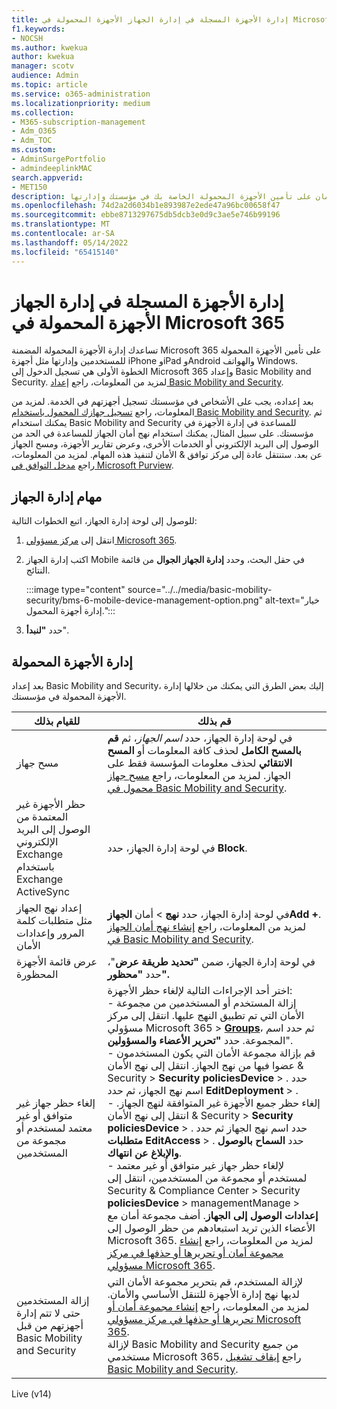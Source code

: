 ```yaml
---
title: إدارة الأجهزة المسجلة في إدارة الجهاز الأجهزة المحمولة في Microsoft 365
f1.keywords:
- NOCSH
ms.author: kwekua
author: kwekua
manager: scotv
audience: Admin
ms.topic: article
ms.service: o365-administration
ms.localizationpriority: medium
ms.collection:
- M365-subscription-management
- Adm_O365
- Adm_TOC
ms.custom:
- AdminSurgePortfolio
- admindeeplinkMAC
search.appverid:
- MET150
description: يمكن أن يساعدك التنقل الأساسي والأمان على تأمين الأجهزة المحمولة الخاصة بك في مؤسستك وإدارتها.
ms.openlocfilehash: 74d2a2d6034b1e893987e2ede47a96bc00658f47
ms.sourcegitcommit: ebbe8713297675db5dcb3e0d9c3ae5e746b99196
ms.translationtype: MT
ms.contentlocale: ar-SA
ms.lasthandoff: 05/14/2022
ms.locfileid: "65415140"
---
```

# <a name="manage-devices-enrolled-in-mobile-device-management-in-microsoft-365"></a>إدارة الأجهزة المسجلة في إدارة الجهاز الأجهزة المحمولة في Microsoft 365

تساعدك إدارة الأجهزة المحمولة المضمنة Microsoft 365 على تأمين الأجهزة المحمولة للمستخدمين وإدارتها مثل أجهزة iPhone وiPad وAndroid والهواتف Windows. الخطوة الأولى هي تسجيل الدخول إلى Microsoft 365 وإعداد Basic Mobility and Security. لمزيد من المعلومات، راجع [إعداد Basic Mobility and Security](set-up.md).

بعد إعداده، يجب على الأشخاص في مؤسستك تسجيل أجهزتهم في الخدمة. لمزيد من المعلومات، راجع [تسجيل جهازك المحمول باستخدام Basic Mobility and Security](enroll-your-mobile-device.md). ثم يمكنك استخدام Basic Mobility and Security للمساعدة في إدارة الأجهزة في مؤسستك. على سبيل المثال، يمكنك استخدام نهج أمان الجهاز للمساعدة في الحد من الوصول إلى البريد الإلكتروني أو الخدمات الأخرى، وعرض تقارير الأجهزة، ومسح الجهاز عن بعد. ستنتقل عادة إلى مركز توافق & الأمان لتنفيذ هذه المهام. لمزيد من المعلومات، راجع [مدخل التوافق في Microsoft Purview](../../compliance/microsoft-365-compliance-center.md).

## <a name="device-management-tasks"></a>مهام إدارة الجهاز

للوصول إلى لوحة إدارة الجهاز، اتبع الخطوات التالية:

1. انتقل إلى [مركز مسؤولي Microsoft 365](../../admin/admin-overview/admin-center-overview.md).

2. اكتب إدارة الجهاز Mobile في حقل البحث، وحدد **إدارة الجهاز الجوال** من قائمة النتائج.

    :::image type="content" source="../../media/basic-mobility-security/bms-6-mobile-device-management-option.png" alt-text="خيار إدارة أجهزة المحمول.":::

3. حدد **"لنبدأ**".

## <a name="manage-mobile-devices"></a>إدارة الأجهزة المحمولة

بعد إعداد Basic Mobility and Security، إليك بعض الطرق التي يمكنك من خلالها إدارة الأجهزة المحمولة في مؤسستك.

|للقيام بذلك|قم بذلك|
|---|---|
|مسح جهاز|في لوحة إدارة الجهاز، حدد *اسم الجهاز*، ثم **قم بالمسح الكامل** لحذف كافة المعلومات أو **المسح الانتقائي** لحذف معلومات المؤسسة فقط على الجهاز. لمزيد من المعلومات، راجع [مسح جهاز محمول في Basic Mobility and Security](wipe-mobile-device.md).|
|حظر الأجهزة غير المعتمدة من الوصول إلى البريد الإلكتروني Exchange باستخدام Exchange ActiveSync|في لوحة إدارة الجهاز، حدد **Block**.|
|إعداد نهج الجهاز مثل متطلبات كلمة المرور وإعدادات الأمان|في لوحة إدارة الجهاز، حدد **نهج** >  أمان **الجهازAdd +**. لمزيد من المعلومات، راجع [إنشاء نهج أمان الجهاز في Basic Mobility and Security](create-device-security-policies.md).|
|عرض قائمة الأجهزة المحظورة|في لوحة إدارة الجهاز، ضمن **"تحديد طريقة عرض**"، حدد **"محظور".**|
|إلغاء حظر جهاز غير متوافق أو غير معتمد لمستخدم أو مجموعة من المستخدمين|اختر أحد الإجراءات التالية لإلغاء حظر الأجهزة:<br/>- إزالة المستخدم أو المستخدمين من مجموعة الأمان التي تم تطبيق النهج عليها. انتقل إلى مركز مسؤولي Microsoft 365 > <a href="https://go.microsoft.com/fwlink/p/?linkid=2052855" target="_blank">**Groups**</a>، ثم حدد اسم المجموعة. حدد **"تحرير الأعضاء والمسؤولين**".<br/>- قم بإزالة مجموعة الأمان التي يكون المستخدمون عضوا فيها من نهج الجهاز. انتقل إلى نهج الأمان & Security > **Security** **policiesDevice** > . حدد اسم نهج الجهاز، ثم حدد **EditDeployment** > .<br/>- إلغاء حظر جميع الأجهزة غير المتوافقة لنهج الجهاز. انتقل إلى نهج الأمان & Security > **Security** **policiesDevice** > . حدد اسم نهج الجهاز ثم حدد **متطلبات EditAccess** > . حدد **السماح بالوصول والإبلاغ عن انتهاك**.<br/>- لإلغاء حظر جهاز غير متوافق أو غير معتمد لمستخدم أو مجموعة من المستخدمين، انتقل إلى Security & Compliance Center > Security **policiesDevice** >  managementManage  > **إعدادات الوصول إلى الجهاز**. أضف مجموعة أمان مع الأعضاء الذين تريد استبعادهم من حظر الوصول إلى Microsoft 365. لمزيد من المعلومات، راجع [إنشاء مجموعة أمان أو تحريرها أو حذفها في مركز مسؤولي Microsoft 365](../../admin/email/create-edit-or-delete-a-security-group.md).|
|إزالة المستخدمين حتى لا تتم إدارة أجهزتهم من قبل Basic Mobility and Security|لإزالة المستخدم، قم بتحرير مجموعة الأمان التي لديها نهج إدارة الأجهزة للتنقل الأساسي والأمان. لمزيد من المعلومات، راجع [إنشاء مجموعة أمان أو تحريرها أو حذفها في مركز مسؤولي Microsoft 365](../../admin/email/create-edit-or-delete-a-security-group.md).<br/>لإزالة Basic Mobility and Security من جميع مستخدمي Microsoft 365، راجع [إيقاف تشغيل Basic Mobility and Security](turn-off.md).|

Live (v14)
